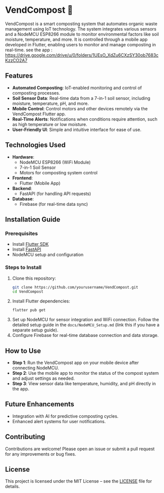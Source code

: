 # VendCompost 🌱

VendCompost is a smart composting system that automates organic waste management using IoT technology. The system integrates various sensors and a NodeMCU ESP8266 module to monitor environmental factors like soil moisture, temperature, and more. It is controlled through a mobile app developed in Flutter, enabling users to monitor and manage composting in real-time.
see the app : https://drive.google.com/drive/u/0/folders/1UEsO_XdZu6CXzSY30ob7683cKzzCO2A7


## Features
- **Automated Composting**: IoT-enabled monitoring and control of composting processes.
- **Soil Sensor Data**: Real-time data from a 7-in-1 soil sensor, including moisture, temperature, pH, and more.
- **Mobile Control**: Control motors and other devices remotely via the VendCompost Flutter app.
- **Real-Time Alerts**: Notifications when conditions require attention, such as high temperature or low moisture.
- **User-Friendly UI**: Simple and intuitive interface for ease of use.

## Technologies Used
- **Hardware**: 
  - NodeMCU ESP8266 (WiFi Module)
  - 7-in-1 Soil Sensor
  - Motors for composting system control
- **Frontend**: 
  - Flutter (Mobile App)
- **Backend**: 
  - FastAPI (for handling API requests)
- **Database**: 
  - Firebase (for real-time data sync)

## Installation Guide

### Prerequisites
- Install [Flutter SDK](https://flutter.dev/docs/get-started/install)
- Install [FastAPI](https://fastapi.tiangolo.com/)
- NodeMCU setup and configuration

### Steps to Install
1. Clone this repository:
   ```bash
   git clone https://github.com/yourusername/VendCompost.git
   cd VendCompost
   ```
2. Install Flutter dependencies:
   ```bash
   flutter pub get
   ```
3. Set up NodeMCU for sensor integration and WiFi connection. Follow the detailed setup guide in the `docs/NodeMCU_Setup.md` (link this if you have a separate setup guide).
4. Configure Firebase for real-time database connection and data storage.

## How to Use
- **Step 1**: Run the VendCompost app on your mobile device after connecting NodeMCU.
- **Step 2**: Use the mobile app to monitor the status of the compost system and adjust settings as needed.
- **Step 3**: View sensor data like temperature, humidity, and pH directly in the app.

## Future Enhancements
- Integration with AI for predictive composting cycles.
- Enhanced alert systems for user notifications.

## Contributing
Contributions are welcome! Please open an issue or submit a pull request for any improvements or bug fixes.

## License
This project is licensed under the MIT License – see the [LICENSE](LICENSE) file for details.
